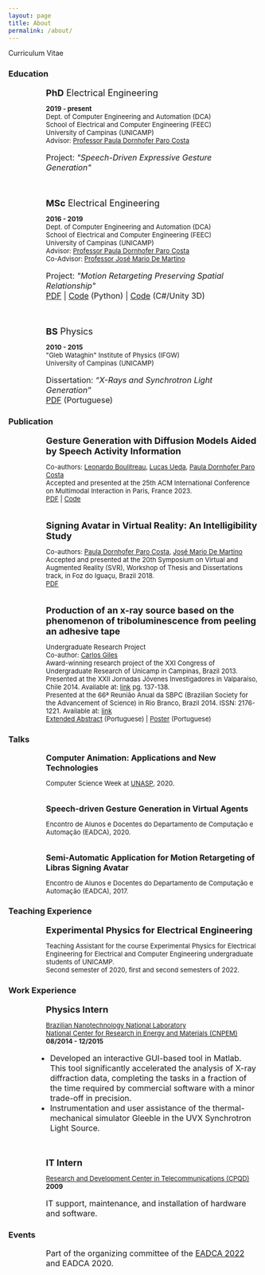 ```yaml
---
layout: page
title: About
permalink: /about/
---
```




<p class="mytitle">Curriculum Vitae </p>

### **Education**


<p style="font-size:large; margin-left:2cm; margin-bottom:0cm">
<b>PhD</b> Electrical Engineering</p>
<p style="font-size:small; margin-left:2cm;  margin-bottom:0cm">
<b>2019 - present</b> <br />
Dept. of Computer Engineering and Automation (DCA) <br />
School of Electrical and Computer Engineering (FEEC) <br />
University of Campinas (UNICAMP)<br />
Advisor: <a href="https://pdpcosta.github.io/">Professor Paula Dornhofer Paro Costa </a></p>
<p style="font-size:medium; margin-left:2cm;">
Project: <em>"Speech-Driven Expressive Gesture Generation"</em><br />


</p>

<br />

<p style="font-size:large; margin-left:2cm; margin-bottom:0cm">
<b>MSc</b> Electrical Engineering</p>
<p style="font-size:small; margin-left:2cm;  margin-bottom:0cm">
<b>2016 - 2019</b><br />
Dept. of Computer Engineering and Automation (DCA) <br />
School of Electrical and Computer Engineering (FEEC) <br />
University of Campinas (UNICAMP)<br />
Advisor: <a href="https://pdpcosta.github.io/">Professor Paula Dornhofer Paro Costa </a><br />
Co-Advisor: <a href="https://www.dca.fee.unicamp.br/~martino/">Professor José Mario De Martino </a><br /></p>
<p style="font-size:medium;margin-left:2cm;">
Project: <em>"Motion Retargeting Preserving Spatial Relationship"</em> <br />
<a href="https://hdl.handle.net/20.500.12733/1639986">PDF</a> | <a href="https://github.com/rltonoli/MScTonoli">Code</a> (Python) | <a href="https://github.com/rltonoli/mr-unity">Code</a> (C#/Unity 3D) <br />


</p>

<br />

<p style="font-size:large;margin-left:2cm; margin-bottom:0cm">
<b>BS</b> Physics
</p>
<p style="font-size:small;margin-left:2cm; margin-bottom:0cm">
<b>2010 - 2015</b><br />
"Gleb Wataghin" Institute of Physics (IFGW) <br />
University of Campinas (UNICAMP)
</p>
<p style="font-size:medium;margin-left:2cm;">
Dissertation: <em>“X-Rays and Synchrotron Light Generation”</em><br />
<a href="https://bit.ly/40OVkki">PDF</a> (Portuguese)<br />
</p>

### **Publication**

<p style="font-size:large;margin-left:2cm; margin-bottom:0cm">
<b>Gesture Generation with Diffusion Models Aided by Speech Activity Information</b><br /></p>
<p style="font-size:small; margin-left:2cm;  margin-bottom:0cm">
Co-authors: <a href="https://github.com/leonardoboulitreau">Leonardo Boulitreau</a>, <a href="https://github.com/lucashueda">Lucas Ueda</a>, <a href="https://pdpcosta.github.io/">Paula Dornhofer Paro Costa </a><br />
Accepted and presented at the 25th ACM International Conference on Multimodal Interaction in Paris, France 2023. <br />
<a href="https://openreview.net/pdf?id=S9Efb3MoiZ">PDF</a> | <a href="https://github.com/ai-unicamp/ggvad-genea2023">Code</a>
</p>

<br />

<p style="font-size:large;margin-left:2cm; margin-bottom:0cm">
<b>Signing Avatar in Virtual Reality: An Intelligibility Study</b><br /></p>
<p style="font-size:small; margin-left:2cm;  margin-bottom:0cm">
Co-authors: <a href="https://pdpcosta.github.io/">Paula Dornhofer Paro Costa</a>, <a href="https://www.dca.fee.unicamp.br/~martino/">José Mario De Martino </a><br />
Accepted and presented at the 20th Symposium on Virtual and Augmented Reality (SVR), Workshop of Thesis and Dissertations track, in Foz do Iguaçu, Brazil 2018.<br />
<a href="https://bit.ly/3RFRaXw">PDF</a>
</p>

<br />

<p style="font-size:large;margin-left:2cm; margin-bottom:0cm">
<b>Production of an x-ray source based on the phenomenon of triboluminescence from peeling an adhesive tape</b><br /></p>
<p style="font-size:small; margin-left:2cm;  margin-bottom:0cm">
Undergraduate Research Project<br />
Co-author: <a href="https://sites.ifi.unicamp.br/giles/">Carlos Giles</a><br />
Award-winning research project of the XXI Congress of Undergraduate Research of Unicamp in Campinas, Brazil 2013. <br />
Presented at the XXII Jornadas Jóvenes Investigadores in Valparaíso, Chile 2014. Available at: <a href="http://grupomontevideo.org/site/publicaciones-jornadas-de-jovenes-investigadores/pg">link</a> pg. 137-138.<br />
Presented at the 66ª Reunião Anual da SBPC (Brazilian Society for the Advancement of Science) in Rio Branco, Brazil 2014. ISSN: 2176-1221. Available at: <a href="https://www.sbpcnet.org.br/LIVRO/66RA/resumos/resumos/6248.htm">link</a> <br />
<a href="https://www.sbpcnet.org.br/LIVRO/66RA/resumos/resumos/6248.htm">Extended Abstract</a> (Portuguese) | <a href="https://bit.ly/3YeWTGe">Poster</a> (Portuguese)<br />
</p>

### **Talks**

<p style="font-size:medium;margin-left:2cm; margin-bottom:0cm">
<b>Computer Animation: Applications and New Technologies</b><br /></p>
<p style="font-size:small; margin-left:2cm;  margin-bottom:0cm">
Computer Science Week at <a href="https://unasp.br/">UNASP</a>, 2020.
</p>

<br />

<p style="font-size:medium;margin-left:2cm; margin-bottom:0cm">
<b>Speech-driven Gesture Generation in Virtual Agents</b><br /></p>
<p style="font-size:small; margin-left:2cm;  margin-bottom:0cm">
Encontro de Alunos e Docentes do Departamento de Computação e Automação (EADCA), 2020.
</p>

<br />

<p style="font-size:medium;margin-left:2cm; margin-bottom:0cm">
<b>Semi-Automatic Application for Motion Retargeting of Libras Signing Avatar</b><br /></p>
<p style="font-size:small; margin-left:2cm;  margin-bottom:0cm">
Encontro de Alunos e Docentes do Departamento de Computação e Automação (EADCA), 2017.
</p>

### **Teaching Experience**

<p style="font-size:large;margin-left:2cm; margin-bottom:0cm">
<b>Experimental Physics for Electrical Engineering</b>
</p>
<p style="font-size:small; margin-left:2cm;  margin-bottom:0cm">
Teaching Assistant for the course Experimental Physics for Electrical Engineering for Electrical and Computer Engineering undergraduate students of UNICAMP. <br />
Second semester of 2020, first and second semesters of 2022.
</p>

### **Work Experience**

<p style="font-size:large; margin-left:2cm;margin-bottom:0cm">
<b>Physics Intern</b></p>
<p style="font-size:small; margin-left:2cm;margin-bottom:0cm">
<a href="https://lnnano.cnpem.br/en/home-en/">Brazilian Nanotechnology National Laboratory</a><br />
<a href="https://cnpem.br/en/">National Center for Research in Energy and Materials (CNPEM)</a> <br />
<b>08/2014 - 12/2015</b>

<ul style="font-size:medium; margin-left:1.5cm;margin-bottom:0cm">
    <li> Developed an interactive GUI-based tool in Matlab. This tool significantly accelerated the analysis of X-ray diffraction data, completing the tasks in a fraction of the time required by commercial software with a minor trade-off in precision.</li>
    <li> Instrumentation and user assistance of the thermal-mechanical simulator Gleeble in the UVX Synchrotron Light Source.</li>
</ul>
</p>

<br />

<p style="font-size:large; margin-left:2cm;margin-bottom:0cm">
<b>IT Intern</b></p>
<p style="font-size:small; margin-left:2cm;margin-bottom:0cm">
<a href="https://www.cpqd.com.br/en/">Research and Development Center in Telecommunications (CPQD) </a><br />
<b>2009</b>
</p>
<p style="font-size:medium; margin-left:2cm;margin-bottom:0cm">
IT support, maintenance, and installation of hardware and software. <br />

</p>

### **Events**

<p style="font-size:medium; margin-left:2cm;margin-bottom:0cm">
Part of the organizing committee of the <a href="https://www.dca.fee.unicamp.br/portugues/pesquisa/seminarios/2022/">EADCA 2022</a> and EADCA 2020.
</p>
